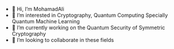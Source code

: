 - 👋 Hi, I’m MohamadAli
- 👀 I’m interested in Cryptography, Quantum Computing Specially Quantum Machine Learning
- 🌱 I’m currently working on the Quantum Security of Symmetric Cryptography 
- 💞️ I’m looking to collaborate in these fields

<!---
w0h4w4d4li/w0h4w4d4li is a ✨ special ✨ repository because its `README.md` (this file) appears on your GitHub profile.
You can click the Preview link to take a look at your changes.
--->
